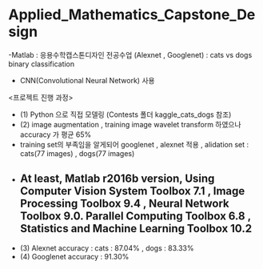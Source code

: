 # Applied_Mathematics_Capstone_Design


-Matlab : 응용수학캡스톤디자인 전공수업 (Alexnet , Googlenet) : cats vs dogs binary classification 
- CNN(Convolutional Neural Network) 사용

 <프로젝트 진행 과정>
 - (1) Python 으로 직접 모델링 (Contests 폴더 kaggle_cats_dogs 참조)
 - (2) image augmentation , training image wavelet transform 하였으나 accuracy 가 평균 65%
 - training set의 부족임을 알게되어 googlenet , alexnet 적용 , alidation set : cats(77 images) , dogs(77 images)
 - ## At least, Matlab r2016b version, Using Computer Vision System Toolbox 7.1 , Image Processing Toolbox 9.4 , Neural Network Toolbox 9.0. Parallel Computing Toolbox 6.8 , Statistics and Machine Learning Toolbox 10.2
 - (3) Alexnet accuracy : cats : 87.04% , dogs : 83.33%
 - (4) Googlenet accuracy : 91.30%
